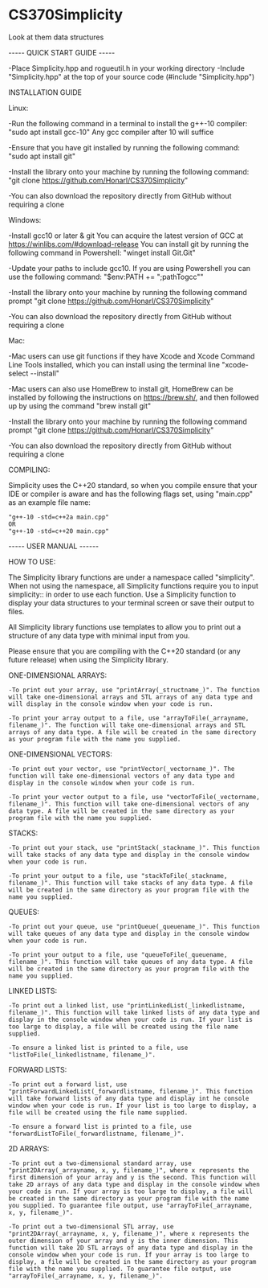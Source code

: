 # CS370Simplicity
Look at them data structures


----- QUICK START GUIDE -----

-Place Simplicity.hpp and rogueutil.h in your working directory
-Include "Simplicity.hpp" at the top of your source code (#include "Simplicity.hpp")

INSTALLATION GUIDE

Linux:
  
  -Run the following command in a terminal to install the g++-10 compiler:
    "sudo apt install gcc-10"
  Any gcc compiler after 10 will suffice
  
  
  -Ensure that you have git installed by running the following command:
    "sudo apt install git"
    
  
  -Install the library onto your machine by running the following command:
    "git clone https://github.com/Honarl/CS370Simplicity"
  
  
  -You can also download the repository directly from GitHub without requiring a clone
  
Windows:
  
  -Install gcc10 or later & git
    You can acquire the latest version of GCC at https://winlibs.com/#download-release
  You can install git by running the following command in Powershell:
    "winget install Git.Git"
  
  -Update your paths to include gcc10. If you are using Powershell you can use the following command: 
    "$env:PATH += ";pathTogcc""
  
  
  -Install the library onto your machine by running the following command prompt
    "git clone https://github.com/Honarl/CS370Simplicity"
  
  
  -You can also download the repository directly from GitHub without requiring a clone
  
  
Mac:
   
   -Mac users can use git functions if they have Xcode and Xcode Command Line Tools installed, which you can install using the terminal line "xcode-select --install"
   
   
   -Mac users can also use HomeBrew to install git, HomeBrew can be installed by following the instructions on https://brew.sh/, and then followed up by using the command "brew install git"
  
  
  -Install the library onto your machine by running the following command prompt
    "git clone https://github.com/Honarl/CS370Simplicity"
  
  
  -You can also download the repository directly from GitHub without requiring a clone
  
COMPILING:
  
  Simplicity uses the C++20 standard, so when you compile ensure that your IDE or compiler is aware and has the following flags set, using "main.cpp" as an example file name:

    "g++-10 -std=c++2a main.cpp"
    OR
    "g++-10 -std=c++20 main.cpp"
  
----- USER MANUAL ------
  

HOW TO USE:
  
  The Simplicity library functions are under a namespace called "simplicity". When not using the namespace, all Simplicity functions require you to input simplicity::<function> in order to use each function. Use a Simplicity function to display your data structures to your terminal screen or save their output to files.
  
  All Simplicity library functions use templates to allow you to print out a structure of any data type with minimal input from you.
  
  Please ensure that you are compiling with the C++20 standard (or any future release) when using the Simplicity library.
  
  ONE-DIMENSIONAL ARRAYS:
    
    -To print out your array, use "printArray(_structname_)". The function will take one-dimensional arrays and STL arrays of any data type and will display in the console window when your code is run.
    
    -To print your array output to a file, use "arrayToFile(_arrayname, filename_)". The function will take one-dimensional arrays and STL arrays of any data type. A file will be created in the same directory as your program file with the name you supplied.
  
  ONE-DIMENSIONAL VECTORS:
    
    -To print out your vector, use "printVector(_vectorname_)". The function will take one-dimensional vectors of any data type and display in the console window when your code is run.
    
    -To print your vector output to a file, use "vectorToFile(_vectorname, filename_)". This function will take one-dimensional vectors of any data type. A file will be created in the same directory as your program file with the name you supplied.
  
  STACKS:
    
    -To print out your stack, use "printStack(_stackname_)". This function will take stacks of any data type and display in the console window when your code is run.
    
    -To print your output to a file, use "stackToFile(_stackname, filename_)". This function will take stacks of any data type. A file will be created in the same directory as your program file with the name you supplied.
  
  QUEUES:
    
    -To print out your queue, use "printQueue(_queuename_)". This function will take queues of any data type and display in the console window when your code is run.
    
    -To print your output to a file, use "queueToFile(_queuename, filename_)". This function will take queues of any data type. A file will be created in the same directory as your program file with the name you supplied.
  
  LINKED LISTS:
    
    -To print out a linked list, use "printLinkedList(_linkedlistname, filename_)". This function will take linked lists of any data type and display in the console window when your code is run. If your list is too large to display, a file will be created using the file name supplied.
    
    -To ensure a linked list is printed to a file, use "listToFile(_linkedlistname, filename_)".
  
  FORWARD LISTS:
    
    -To print out a forward list, use "printForwardLinkedList(_forwardlistname, filename_)". This function will take forward lists of any data type and display int he console window when your code is run. If your list is too large to display, a file will be created using the file name supplied.
    
    -To ensure a forward list is printed to a file, use "forwardListToFile(_forwardlistname, filename_)".
  
  2D ARRAYS:
    
    -To print out a two-dimensional standard array, use "print2DArray(_arrayname, x, y, filename_)", where x represents the first dimension of your array and y is the second. This function will take 2D arrays of any data type and display in the console window when your code is run. If your array is too large to display, a file will be created in the same directory as your program file with the name you supplied. To guarantee file output, use "arrayToFile(_arrayname, x, y, filename_)".
    
    -To print out a two-dimensional STL array, use "print2DArray(_arrayname, x, y, filename_)", where x represents the outer dimension of your array and y is the inner dimension. This function will take 2D STL arrays of any data type and display in the console window when your code is run. If your array is too large to display, a file will be created in the same directory as your program file with the name you supplied. To guarantee file output, use "arrayToFile(_arrayname, x, y, filename_)".
